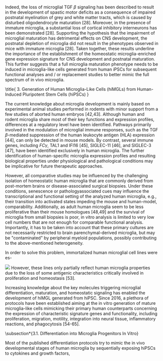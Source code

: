 Indeed, the loss of microglial TGF $\beta$ signaling has been described to result in the development of spastic motor deficits as a consequence of impaired postnatal myelination of grey and white matter tracts, which is caused by disturbed oligodendrocyte maturation [28]. Moreover, in the presence of immature microglia, a substantial loss of cortical inhibitory interneurons has been demonstrated [28]. Supporting the hypothesis that the impairment of microglial maturation has detrimental effects on CNS development, the postnatal depletion of microglia did not result in the phenotypes observed in mice with immature microglia [28]. Taken together, these results underline the importance of the establishment of the homeostatic microglia-enriched gene expression signature for CNS development and postnatal maturation. This further suggests that a full microglia maturation phenotype needs to be induced in microglia-like cells generated from human iPSCs for subsequent functional analyses and / or replacement studies to better mimic the full spectrum of in vivo microglia.

\title{
3. Generation of Human Microglia-Like Cells (hiMGLs) from Human-Induced Pluripotent Stem Cells (hiPSCs)
}

The current knowledge about microglia development is mainly based on experimental animal studies performed in rodents with minor support from a few studies of aborted human embryos [42,43]. Although human and rodent microglia share most of their key functions and expression profiles, differences at a regulatory level have been identified. Pathways primarily involved in the modulation of microglial immune responses, such as the TGF $\beta$-mediated suppression of the human leukocyte antigen (HLA) expression [44], can only be detected in mouse models. By contrast, several immune genes, including $F C \gamma$, TAL1 and IFI16 [45], SIGLEC-11 [46], and SIGLEC-3 [47], have been identified exclusively in human microglia. The further identification of human-specific microglia expression profiles and resulting biological properties under physiological and pathological conditions may be implicative for future therapeutic approaches.

However, all comparative studies may be influenced by the challenging isolation of homeostatic human microglia that are commonly derived from post-mortem brains or disease-associated surgical biopsies. Under these conditions, senescence or pathologyassociated cues may influence the transcriptional and functional setting of the analyzed human microglia, e.g., their transition into activated states impeding the mouse and human-model, comparability. Additionally, as adult human microglia seem to be less proliferative than their mouse homologues [48,49] and the survival of microglia from small biopsies is poor, in vitro analysis is limited to very low cell numbers that are not enough for comparable functional analysis. Importantly, it has to be taken into account that these primary cultures are not necessarily restricted to brain parenchymal-derived microglia, but may be "contaminated" by peripheral myeloid populations, possibly contributing to the above-mentioned heterogeneity.

In order to solve this problem, immortalized human microglial cell lines were es-

![](https://cdn.mathpix.com/cropped/2024_06_01_fcc47d160267225045cfg-1.jpg?height=52&width=1376&top_left_y=2067&top_left_x=571)
However, these lines only partially reflect human microglia properties due to the loss of some antigenic characteristics critically involved in proliferation and homeostasis [53].

Increasing knowledge about the key molecules triggering microglial differentiation, maturation, and homeostatic signaling has enabled the development of hiMGL generated from hiPSC. Since 2016, a plethora of protocols have been established aiming at the in vitro generation of mature microglia-like cells mimicking their primary human counterparts concerning the expression of characteristic signature genes and functionality, including proliferation, migration, motility, integration into neural tissue, inflammatory reactions, and phagocytosis [54-65].

\subsection*{3.1. Differentiation into Microglia Progenitors In Vitro}

Most of the published differentiation protocols try to mimic the in vivo developmental stages of human microglia by sequentially exposing hiPSCs to cytokines and growth factors,